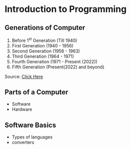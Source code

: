 # Introduction to Programming

## Generations of Computer

1. Before 1<sup>st</sup> Generation (Till 1940)
1. First Generation (1940 - 1956)
1. Second Generation (1956 - 1963)
1. Third Generation (1964 - 1971)
1. Fourth Generation (1971 - Present (2022))
1. Fifth Generation (Present(2022) and beyond)

Source: [Click Here](https://www.geeksforgeeks.org/generations-of-computers-computer-fundamentals/)

## Parts of a Computer

- Software
- Hardware

## Software Basics

- Types of languages
- converters
